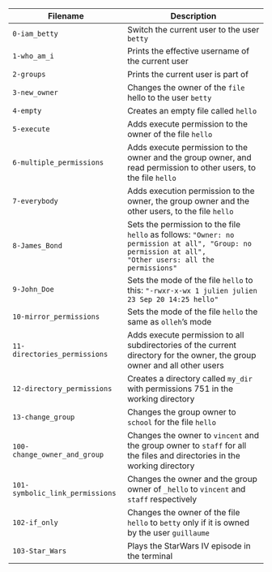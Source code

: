 |Filename| Description|
|---|---|
|<code>0-iam_betty</code>| Switch the current user to the user <code>betty</code>|
|<code>1-who_am_i</code>| Prints the effective username of the current user|
|<code>2-groups</code>| Prints the current user is part of|
|<code>3-new_owner<code>| Changes the owner of the <code>file</code> hello to the user <code>betty</code>|
|<code>4-empty</code>| Creates an empty file called <code>hello</code>|
|<code>5-execute</code>| Adds execute permission to the owner of the file <code>hello</code>|
|<code>6-multiple_permissions</code>| Adds execute permission to the owner and the group owner, and read permission to other users, to the file <code>hello</code>|
|<code>7-everybody</cpde>| Adds execution permission to the owner, the group owner and the other users, to the file <code>hello</code>|
|<code>8-James_Bond</code>| Sets the permission to the file <code>hello</code> as follows: <code>"Owner: no permission at all", "Group: no permission at all", "Other users: all the permissions"</code>|
|<code>9-John_Doe</code>| Sets the mode of the file <code>hello</code> to this: <code>"-rwxr-x-wx 1 julien julien 23 Sep 20 14:25 hello"</code>|
|<code>10-mirror_permissions</code>| Sets the mode of the file <code>hello</code> the same as <code>olleh</code>’s mode|
|<code>11-directories_permissions</code>| Adds execute permission to all subdirectories of the current directory for the owner, the group owner and all other users|
|<code>12-directory_permissions</code>| Creates a directory called <code>my_dir</code> with permissions 751 in the working directory|
|<code>13-change_group</code>| Changes the group owner to <code>school</code> for the file <code>hello</code>|
|<code>100-change_owner_and_group</code>| Changes the owner to <code>vincent</code> and the group owner to <code>staff</code> for all the files and directories in the working directory|
|<code>101-symbolic_link_permissions</code>| Changes the owner and the group owner of <code>_hello</code> to <code>vincent</code> and <code>staff</code> respectively|
|<code>102-if_only</code>| Changes the owner of the file <code>hello</code> to <code>betty</code> only if it is owned by the user <code>guillaume</code>|
  |<code>103-Star_Wars</code>| Plays the StarWars IV episode in the terminal|
